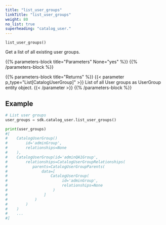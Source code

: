 ```yaml
---
title: "list_user_groups"
linkTitle: "list_user_groups"
weight: 80
no_list: true
superheading: "catalog_user."
---
```


<!-- TODO -->

``list_user_groups()``

Get a list of all existing user groups.

{{% parameters-block  title="Parameters" None="yes" %}}
{{% /parameters-block %}}

{{% parameters-block title="Returns" %}}
{{< parameter p_type="List[CatalogUserGroup]" >}}
 List of all User groups as UserGroup entity object.
{{< /parameter >}}
{{% /parameters-block %}}

## Example

```python
# List user groups
user_groups = sdk.catalog_user.list_user_groups()

print(user_groups)
#[
#    CatalogUserGroup()
#        id='adminGroup',
#        relationships=None
#    ),
#    CatalogUserGroup(id='adminQA1Group',
#        relationships=CatalogUserGroupRelationships(
#           parents=CatalogUserGroupParents(
#               data=[
#                   CatalogUserGroup(
#                        id='adminGroup',
#                        relationships=None
#                    )
#                ]
#            )
#        )
#    )
#    ...
#]
```
